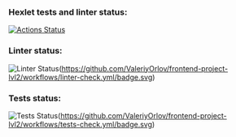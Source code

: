 ### Hexlet tests and linter status:
[![Actions Status](https://github.com/ValeriyOrlov/frontend-project-lvl2/workflows/hexlet-check/badge.svg)](https://github.com/ValeriyOrlov/frontend-project-lvl2/actions)

### Linter status:
![Linter Status](https://github.com/ValeriyOrlov/frontend-project-lvl2/workflows/linter-check.yml/badge.svg)(https://github.com/ValeriyOrlov/frontend-project-lvl2/workflows/linter-check.yml/badge.svg)
### Tests status:
![Tests Status](https://github.com/ValeriyOrlov/frontend-project-lvl2/workflows/tests-check.yml/badge.svg)(https://github.com/ValeriyOrlov/frontend-project-lvl2/workflows/tests-check.yml/badge.svg)